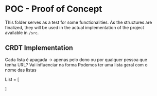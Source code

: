 # POC - Proof of Concept

This folder serves as a test for some functionalities. As the structures are finalized, they will be used in the actual implementation of the project available in `/src`.

## CRDT Implementation

Cada lista é apagada -> apenas pelo dono ou por qualquer pessoa que tenha URL? Vai influenciar na forma 
Podemos ter uma lista geral com o nome das listas 

List = [

]